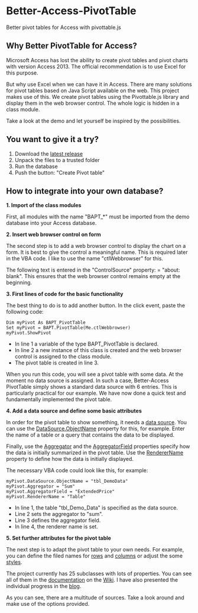 # Better-Access-PivotTable
Better pivot tables for Access with pivottable.js

## Why Better PivotTable for Access?

Microsoft Access has lost the ability to create pivot tables and pivot charts with version Access 2013. The official recommendation is to use Excel for this purpose. 

But why use Excel when we can have it in Access. There are many solutions for pivot tables based on Java Script available on the web. This project makes use of this.
We create pivot tables using the Pivottable.js library and display them in the web browser control. The whole logic is hidden in a class module.

Take a look at the demo and let yourself be inspired by the possibilities.

## You want to give it a try?
1. Download the [latest release](https://github.com/team-moeller/better-access-pivottable/releases/latest)
2. Unpack the files to a trusted folder
3. Run the database
4. Push the button: "Create Pivot table"

## How to integrate into your own database?
**1. Import of the class modules**

First, all modules with the name "BAPT_*" must be imported from the demo database into your Access database.

**2. Insert web browser control on form**

The second step is to add a web browser control to display the chart on a form. It is best to give the control a meaningful name. This is required later in the VBA code. I like to use the name "ctlWebbrowser" for this.

The following text is entered in the "ControlSource" property: = "about: blank". This ensures that the web browser control remains empty at the beginning.

**3. First lines of code for the basic functionality**

The best thing to do is to add another button. In the click event, paste the following code:

```vba
Dim myPivot As BAPT_PivotTable  
Set myPivot = BAPT.PivotTable(Me.ctlWebbrowser)
myPivot.ShowPivot
```

* In line 1 a variable of the type BAPT_PivotTable is declared.
* In line 2 a new instance of this class is created and the web browser control is assigned to the class module.
* The pivot table is created in line 3. 

When you run this code, you will see a pivot table with some data. At the moment no data source is assigned. In such a case, Better-Access PivotTable simply shows a standard data source with 6 entries. This is particularly practical for our example. We have now done a quick test and fundamentally implemented the pivot table.

**4. Add a data source and define some basic attributes**

In order for the pivot table to show something, it needs a [data source](https://github.com/team-moeller/better-access-pivottable/wiki/datasource). You can use the [DataSource.ObjectName](https://github.com/team-moeller/better-access-pivottable/wiki/datasource#objectname) property for this, for example. Enter the name of a table or a query that contains the data to be displayed.

Finally, use the [Aggregator](https://github.com/team-moeller/better-access-pivottable/wiki/pivottable#aggregator) and the [AggregatorField](https://github.com/team-moeller/better-access-pivottable/wiki/pivottable#aggregatorfield) properties specify how the data is initially summarized in the pivot table. Use the [RendererName ](https://github.com/team-moeller/better-access-pivottable/wiki/pivottable#renderername) property to define how the data is initially displayed.

The necessary VBA code could look like this, for example:

```vba
myPivot.DataSource.ObjectName = "tbl_DemoData"
myPivot.Aggregator = "Sum"
myPivot.AggregatorField = "ExtendedPrice"
myPivot.RendererName = "Table"
```

* In line 1, the table "tbl_Demo_Data" is specified as the data source.
* Line 2 sets the aggregator to "sum".
* Line 3 defines the aggregator field.
* In line 4, the renderer name is set.

**5. Set further attributes for the pivot table**

The next step is to adapt the pivot table to your own needs. For example, you can define the filed names for [rows](https://github.com/team-moeller/better-access-pivottable/wiki/rows) and [columns](https://github.com/team-moeller/better-access-pivottable/wiki/columns) or adjust the some [styles](https://github.com/team-moeller/better-access-pivottable/wiki/styles).

The project currently has 25 subclasses with lots of properties. You can see all of them in the [documentation](https://github.com/team-moeller/better-access-pivottable/wiki/documentation) on the [Wiki](https://github.com/team-moeller/better-access-pivottable/wiki). I have also presented the individual progress in the [blog](https://blog.team-moeller.de/search/label/Better%20Access%20PivotTable).

As you can see, there are a multitude of sources. Take a look around and make use of the options provided.
